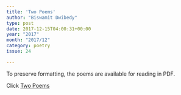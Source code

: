 ```yaml
---
title: 'Two Poems'
author: "Biswamit Dwibedy"
type: post
date: 2017-12-15T04:00:31+00:00
year: "2017"
month: "2017/12"
category: poetry
issue: 24

---
```

To preserve formatting, the poems are available for reading in PDF.

Click [Two Poems][1]

 [1]: http://bombayliterarymagazine.com/wp-content/uploads/2017/12/Two-Poems.pdf
